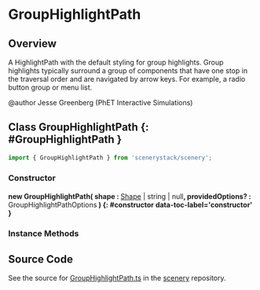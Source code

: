 # GroupHighlightPath

## Overview

A HighlightPath with the default styling for group highlights. Group highlights typically surround
a group of components that have one stop in the traversal order and are navigated by arrow keys. For example,
a radio button group or menu list.

@author Jesse Greenberg (PhET Interactive Simulations)

## Class GroupHighlightPath {: #GroupHighlightPath }


```js
import { GroupHighlightPath } from 'scenerystack/scenery';
```
### Constructor

#### new GroupHighlightPath( shape : <span style="font-weight: 400;">[Shape](../kite/Shape.md) | <span style="color: hsla(calc(var(--md-hue) + 180deg),80%,40%,1);">string</span> | <span style="color: hsla(calc(var(--md-hue) + 180deg),80%,40%,1);">null</span></span>, providedOptions? : <span style="font-weight: 400;">GroupHighlightPathOptions</span> ) {: #constructor data-toc-label='constructor' }

### Instance Methods





## Source Code

See the source for [GroupHighlightPath.ts](https://github.com/phetsims/scenery/blob/main/js/accessibility/GroupHighlightPath.ts) in the [scenery](https://github.com/phetsims/scenery) repository.
